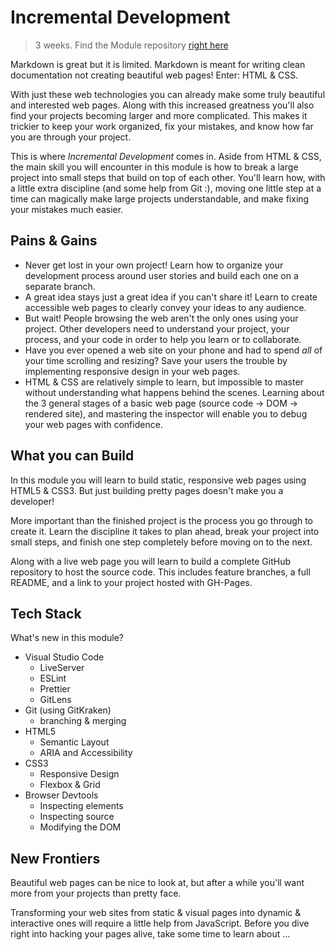 # Incremental Development

> 3 weeks. Find the Module repository [right here](https://github.com/HackYourFutureBelgium/incremental-development/)

Markdown is great but it is limited. Markdown is meant for writing clean documentation not creating beautiful web pages! Enter: HTML & CSS.

With just these web technologies you can already make some truly beautiful and interested web pages. Along with this increased greatness you'll also find your projects becoming larger and more complicated. This makes it trickier to keep your work organized, fix your mistakes, and know how far you are through your project.

This is where _Incremental Development_ comes in. Aside from HTML & CSS, the main skill you will encounter in this module is how to break a large project into small steps that build on top of each other. You'll learn how, with a little extra discipline \(and some help from Git :\), moving one little step at a time can magically make large projects understandable, and make fixing your mistakes much easier.

## Pains & Gains

- Never get lost in your own project! Learn how to organize your development process around user stories and build each one on a separate branch.
- A great idea stays just a great idea if you can't share it! Learn to create accessible web pages to clearly convey your ideas to any audience.
- But wait! People browsing the web aren't the only ones using your project. Other developers need to understand your project, your process, and your code in order to help you learn or to collaborate.
- Have you ever opened a web site on your phone and had to spend _all_ of your time scrolling and resizing? Save your users the trouble by implementing responsive design in your web pages.
- HTML & CSS are relatively simple to learn, but impossible to master without understanding what happens behind the scenes. Learning about the 3 general stages of a basic web page \(source code -&gt; DOM -&gt; rendered site\), and mastering the inspector will enable you to debug your web pages with confidence.

## What you can Build

In this module you will learn to build static, responsive web pages using HTML5 & CSS3. But just building pretty pages doesn't make you a developer!

More important than the finished project is the process you go through to create it. Learn the discipline it takes to plan ahead, break your project into small steps, and finish one step completely before moving on to the next.

Along with a live web page you will learn to build a complete GitHub repository to host the source code. This includes feature branches, a full README, and a link to your project hosted with GH-Pages.

## Tech Stack

What's new in this module?

- Visual Studio Code
  - LiveServer
  - ESLint
  - Prettier
  - GitLens
- Git \(using GitKraken\)
  - branching & merging
- HTML5
  - Semantic Layout
  - ARIA and Accessibility
- CSS3
  - Responsive Design
  - Flexbox & Grid
- Browser Devtools
  - Inspecting elements
  - Inspecting source
  - Modifying the DOM

## New Frontiers

Beautiful web pages can be nice to look at, but after a while you'll want more from your projects than pretty face.

Transforming your web sites from static & visual pages into dynamic & interactive ones will require a little help from JavaScript. Before you dive right into hacking your pages alive, take some time to learn about ...
